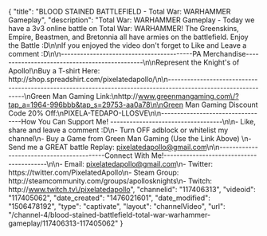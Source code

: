 {
    "title": "BLOOD STAINED BATTLEFIELD - Total War: WARHAMMER Gameplay",
    "description": "Total War: WARHAMMER Gameplay  - Today we have a 3v3 online battle on Total War: WARHAMMER!  The Greenskins, Empire, Beastmen, and Bretonnia all have armies on the battlefield.  Enjoy the Battle :D\n\nIf you enjoyed the video don't forget to Like and Leave a comment :D\n\n-----------------------------------------PA Merchandise----------------------------------------------\n\nRepresent the Knight's of Apollo!\nBuy a T-shirt Here: http:\/\/shop.spreadshirt.com\/pixelatedapollo\/\n\n---------------------------------------------------------------------------------------------------------------\nGreen Man Gaming Link:\nhttp:\/\/www.greenmangaming.com\/?tap_a=1964-996bbb&tap_s=29753-aa0a78\n\nGreen Man Gaming Discount Code 20% Off:\nPIXELA-TEDAPO-LLOSVE\n\n----------------------------------How You Can Support Me! -----------------------------------\n\n- Like, share and leave a comment :D\n- Turn OFF adblock or whitelist my channel\n- Buy a Game from Green Man Gaming (Use the Link Above) \n- Send me a GREAT battle Replay: pixelatedapollo@gmail.com\n\n------------------------------------------Connect With Me!-----------------------------------------\n\n- Email: pixelatedapollo@gmail.com\n- Twitter: https:\/\/twitter.com\/PixelatedApollo\n- Steam Group:  http:\/\/steamcommunity.com\/groups\/apollosknights\n- Twitch: http:\/\/www.twitch.tv\/pixelatedapollo",
    "channelid": "117406313",
    "videoid": "117405062",
    "date_created": "1476021601",
    "date_modified": "1506478192",
    "type": "captivate",
    "layout": "channelVideo",
    "url": "\/channel-4\/blood-stained-battlefield-total-war-warhammer-gameplay\/117406313-117405062"
}